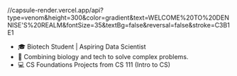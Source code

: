//capsule-render.vercel.app/api?type=venom&height=300&color=gradient&text=WELCOME%20TO%20DENNISE'S%20REALM&fontSize=35&textBg=false&reversal=false&stroke=C3B1E1
- 🎓 Biotech Student | Aspiring Data Scientist 
- 🔬 Combining biology and tech to solve complex problems. 
- 💻 CS Foundations Projects from CS 111 (Intro to CS) 

<!--
**truth-breaker/truth-breaker** is a ✨ _special_ ✨ repository because its `README.md` (this file) appears on your GitHub profile.
<--
